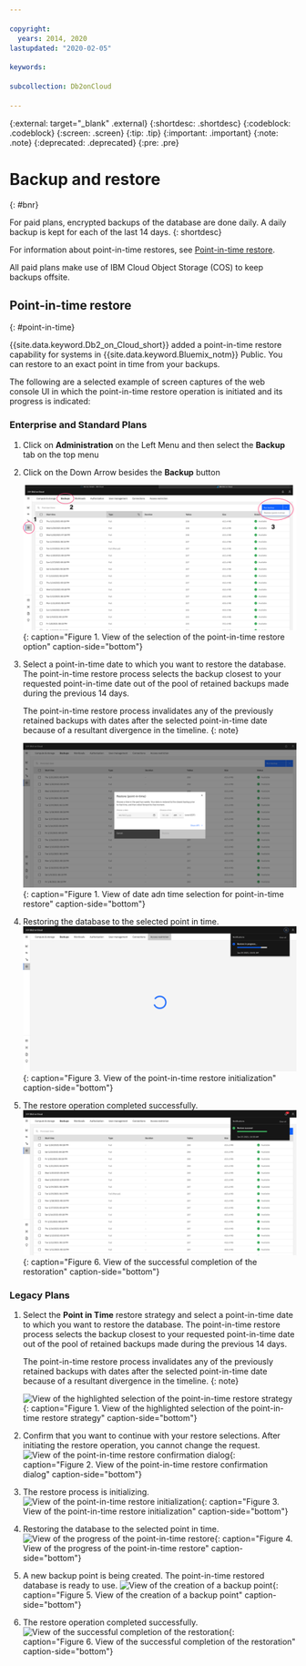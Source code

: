 ```yaml
---

copyright:
  years: 2014, 2020
lastupdated: "2020-02-05"

keywords: 

subcollection: Db2onCloud

---
```


<!-- Attribute definitions --> 
{:external: target="_blank" .external}
{:shortdesc: .shortdesc}
{:codeblock: .codeblock}
{:screen: .screen}
{:tip: .tip}
{:important: .important}
{:note: .note}
{:deprecated: .deprecated}
{:pre: .pre}

# Backup and restore
{: #bnr}

For paid plans, encrypted backups of the database are done daily. A daily backup is kept for each of the last 14 days.
{: shortdesc}

<!-- In addition to standard backups, you can use the [Time Travel Query](https://developer.ibm.com/answers/questions/426878/how-do-i-use-time-travel-query-in-db2-or-db2-on-cl.html){:external} to keep historical data for other purposes, such as instantly querying old data or simplified auditing. You can also do your own exports by using IBM Data Studio or any Db2 tool. -->
 
For information about point-in-time restores, see [Point-in-time restore](#point-in-time).

All paid plans make use of IBM Cloud Object Storage (COS) to keep backups offsite.  <!-- However, Sydney and certain smaller data centers might not support offsite replication with IBM COS at this time. Check the [IBM COS documentation](/docs/cloud-object-storage/basics?topic=cloud-object-storage-endpoints#endpoints) for your region to determine which regions support offsite replication. -->

<!-- You can also use [IBM Lift CLI](https://www.lift-cli.cloud.ibm.com/){:external} to import data into {{site.data.keyword.Db2_on_Cloud_short}}. -->

## Point-in-time restore
{: #point-in-time}

{{site.data.keyword.Db2_on_Cloud_short}} added a point-in-time restore capability for systems in {{site.data.keyword.Bluemix_notm}} Public. You can restore to an exact point in time from your backups. 

The following are a selected example of screen captures of the web console UI in which the point-in-time restore operation is initiated and its progress is indicated:

### Enterprise and Standard Plans

1. Click on **Administration** on the Left Menu and then select the **Backup** tab on the top menu 
2. Click on the Down Arrow besides the **Backup** button 


   ![View of the highlighted selection of the point-in-time restore option](images/pit_restore_pick_v2.png "Backup and restore console page"){: caption="Figure 1. View of the selection of the point-in-time restore option" caption-side="bottom"}

3. Select a point-in-time date to which you want to restore the database. The point-in-time restore process selects the backup closest to your requested point-in-time date out of the pool of retained backups made during the previous 14 days.

    The point-in-time restore process invalidates any of the previously retained backups with dates after the selected point-in-time date because of a resultant divergence in the timeline.
   {: note} 

   ![View of date and time selection for point-in-time restore](images/pit_restore_date_v2.png "Backup and restore console page"){: caption="Figure 1. View of date adn time selection for point-in-time restore" caption-side="bottom"}

4. Restoring the database to the selected point in time.
   ![View of the point-in-time restore initialization](images/pit_restore_progress_v2.png "Initialization of point-in-time restoration"){: caption="Figure 3. View of the point-in-time restore initialization" caption-side="bottom"}

5. The restore operation completed successfully.
   ![View of the successful completion of the restoration](images/pit_restore_successful_v2.png "Successful completion"){: caption="Figure 6. View of the successful completion of the restoration" caption-side="bottom"}


### Legacy Plans

1. Select the **Point in Time** restore strategy and select a point-in-time date to which you want to restore the database. The point-in-time restore process selects the backup closest to your requested point-in-time date out of the pool of retained backups made during the previous 14 days. 

   The point-in-time restore process invalidates any of the previously retained backups with dates after the selected point-in-time date because of a resultant divergence in the timeline.
   {: note}

   ![View of the highlighted selection of the point-in-time restore strategy](images/pit_restore_1.png "Backup and restore console page"){: caption="Figure 1. View of the highlighted selection of the point-in-time restore strategy" caption-side="bottom"}

2. Confirm that you want to continue with your restore selections. After initiating the restore operation, you cannot change the request.  
![View of the point-in-time restore confirmation dialog](images/pit_restore_2.png "Confirmation dialog"){: caption="Figure 2. View of the point-in-time restore confirmation dialog" caption-side="bottom"}

3. The restore process is initializing. 
![View of the point-in-time restore initialization](images/pit_restore_3.png "Initialization of point-in-time restoration"){: caption="Figure 3. View of the point-in-time restore initialization" caption-side="bottom"}

4. Restoring the database to the selected point in time.
![View of the progress of the point-in-time restore](images/pit_restore_4.png "Progress of restoration"){: caption="Figure 4. View of the progress of the point-in-time restore" caption-side="bottom"}

5. A new backup point is being created. The point-in-time restored database is ready to use.
![View of the creation of a backup point](images/pit_restore_5.png "Creating a backup point"){: caption="Figure 5. View of the creation of a backup point" caption-side="bottom"}

6. The restore operation completed successfully.
![View of the successful completion of the restoration](images/pit_restore_6.png "Successful completion"){: caption="Figure 6. View of the successful completion of the restoration" caption-side="bottom"}

